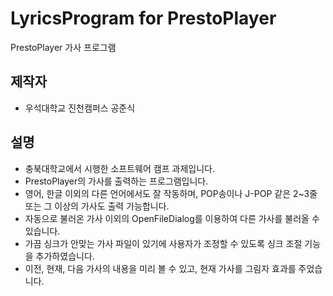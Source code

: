 # LyricsProgram for PrestoPlayer
PrestoPlayer 가사 프로그램

## 제작자
* 우석대학교 진천캠퍼스 공준식

## 설명
* 충북대학교에서 시행한 소프트웨어 캠프 과제입니다.
* PrestoPlayer의 가사를 출력하는 프로그램입니다.
* 영어, 한글 이외의 다른 언어에서도 잘 작동하며, POP송이나 J-POP 같은 2~3줄 또는 그 이상의 가사도 출력 가능합니다.
* 자동으로 불러온 가사 이외의 OpenFileDialog를 이용하여 다른 가사를 불러올 수 있습니다.
* 가끔 싱크가 안맞는 가사 파일이 있기에 사용자가 조정할 수 있도록 싱크 조절 기능을 추가하였습니다.
* 이전, 현재, 다음 가사의 내용을 미리 볼 수 있고, 현재 가사를 그림자 효과를 주었습니다.
